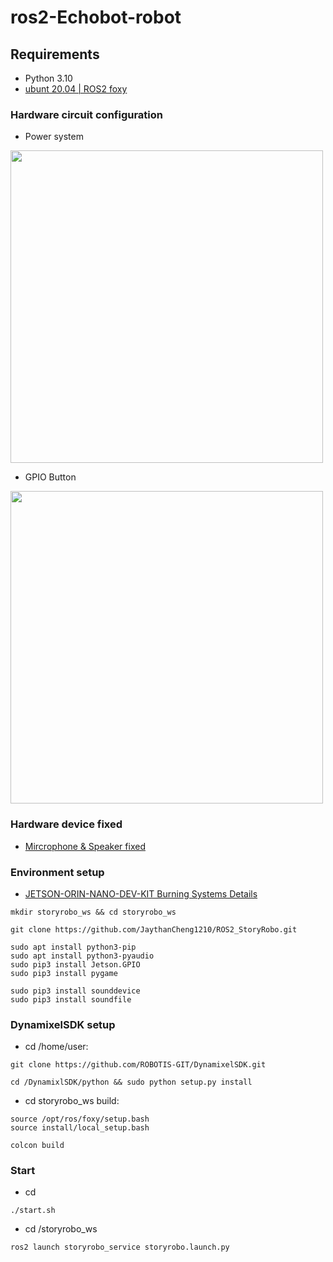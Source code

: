 # ros2-Echobot-robot

## **Requirements**

- Python 3.10
- [ubunt 20.04 | ROS2 foxy](https://docs.ros.org/en/foxy/Installation.html)

### Hardware circuit configuration
- Power system 

<img src="https://i.imgur.com/7bvDx8M.jpeg" width="500" />


- GPIO Button

<img src="https://u.fmyeah.com/i15/66b04dc8c9a2b.jpeg" width="500"/>



### Hardware device fixed
- [Mircrophone & Speaker fixed](https://hackmd.io/@a69cdKhTRl6jAL9u9oczBQ/HJT4-Y5DC)
### Environment setup
- [JETSON-ORIN-NANO-DEV-KIT Burning Systems Details](https://blog.cavedu.com/2023/05/09/jetson-orin-nano-boot/)
```
mkdir storyrobo_ws && cd storyrobo_ws
```
```
git clone https://github.com/JaythanCheng1210/ROS2_StoryRobo.git
```
```
sudo apt install python3-pip
sudo apt install python3-pyaudio
sudo pip3 install Jetson.GPIO
sudo pip3 install pygame

sudo pip3 install sounddevice
sudo pip3 install soundfile
```
### DynamixelSDK setup
- cd /home/user: 
```
git clone https://github.com/ROBOTIS-GIT/DynamixelSDK.git
```
```
cd /DynamixlSDK/python && sudo python setup.py install
```


- cd storyrobo_ws build: 
```
source /opt/ros/foxy/setup.bash
source install/local_setup.bash
```
```
colcon build
```

### Start
- cd 
```
./start.sh
```
- cd /storyrobo_ws
```
ros2 launch storyrobo_service storyrobo.launch.py
```



